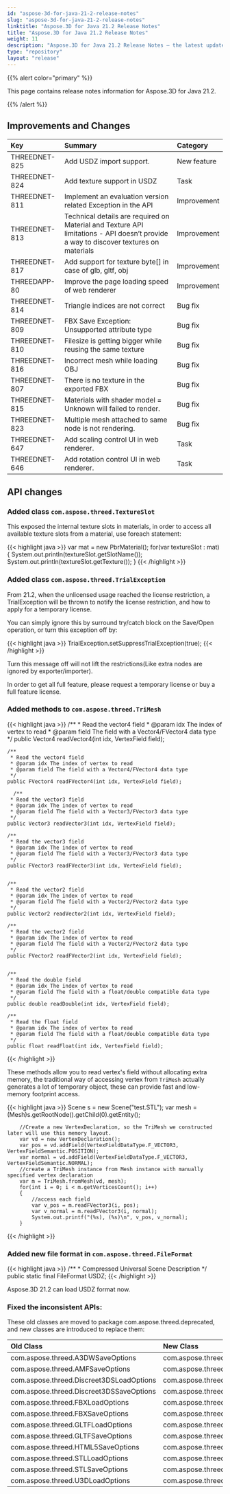 ```yaml
---
id: "aspose-3d-for-java-21-2-release-notes"
slug: "aspose-3d-for-java-21-2-release-notes"
linktitle: "Aspose.3D for Java 21.2 Release Notes"
title: "Aspose.3D for Java 21.2 Release Notes"
weight: 11
description: "Aspose.3D for Java 21.2 Release Notes – the latest updates and fixes."
type: "repository"
layout: "release"
---
```


{{% alert color="primary" %}}

This page contains release notes information for Aspose.3D for Java 21.2.

{{% /alert %}}
## **Improvements and Changes**

|**Key**|**Summary**|**Category**|
| :- | :- | :- |
| THREEDNET-825 | Add USDZ import support. | New feature |
| THREEDNET-824 | Add texture support in USDZ | Task |
| THREEDNET-811 | Implement an evaluation version related Exception in the API | Improvement |
| THREEDNET-813 | Technical details are required on Material and Texture API limitations - API doesn’t provide a way to discover textures on materials | Improvement |
| THREEDNET-817 | Add support for texture byte[] in case of glb, gltf, obj | Improvement |
| THREEDAPP-80 | Improve the page loading speed of web renderer | Improvement |
| THREEDNET-814 | Triangle indices are not correct | Bug fix |
| THREEDNET-809 | FBX Save Exception: Unsupported attribute type | Bug fix |
| THREEDNET-810 | Filesize is getting bigger while reusing the same texture | Bug fix |
| THREEDNET-816 |  Incorrect mesh while loading OBJ | Bug fix |
| THREEDNET-807 | There is no texture in the exported FBX | Bug fix |
| THREEDNET-815 | Materials with shader model = Unknown will failed to render. | Bug fix |
| THREEDNET-823 | Multiple mesh attached to same node is not rendering. | Bug fix |
| THREEDNET-647 | Add scaling control UI in web renderer. | Task |
| THREEDNET-646 | Add rotation control UI in web renderer. | Task |



## API changes ##

### Added class `com.aspose.threed.TextureSlot` 

This exposed the internal texture slots in materials, in order to access all available texture slots from a material, use foreach statement:

{{< highlight java >}}
        var mat = new PbrMaterial();
        for(var textureSlot : mat) {
            System.out.println(textureSlot.getSlotName());
            System.out.println(textureSlot.getTexture());
        }
{{< /highlight >}}

### Added class `com.aspose.threed.TrialException`

From 21.2, when the unlicensed usage reached the license restriction, a TrialException will be thrown to notify the license restriction, and how to apply for a temporary license.

You can simply ignore this by surround try/catch block on the Save/Open operation, or turn this exception off by:

{{< highlight java >}}
        TrialException.setSuppressTrialException(true);
{{< /highlight >}}

Turn this message off will not lift the restrictions(Like extra nodes are ignored by exporter/importer).

In order to get all full feature, please request a temporary license or buy a full feature license.

### Added methods to `com.aspose.threed.TriMesh`


{{< highlight java >}}
    /**
     * Read the vector4 field
     * @param idx The index of vertex to read
     * @param field The field with a Vector4/FVector4 data type
     */
    public Vector4 readVector4(int idx, VertexField field);
  
    /**
     * Read the vector4 field
     * @param idx The index of vertex to read
     * @param field The field with a Vector4/FVector4 data type
     */
    public FVector4 readFVector4(int idx, VertexField field);
  
      /**
     * Read the vector3 field
     * @param idx The index of vertex to read
     * @param field The field with a Vector3/FVector3 data type
     */
    public Vector3 readVector3(int idx, VertexField field);
    
    /**
     * Read the vector3 field
     * @param idx The index of vertex to read
     * @param field The field with a Vector3/FVector3 data type
     */
    public FVector3 readFVector3(int idx, VertexField field);

  
    /**
     * Read the vector2 field
     * @param idx The index of vertex to read
     * @param field The field with a Vector2/FVector2 data type
     */
    public Vector2 readVector2(int idx, VertexField field);
    
    /**
     * Read the vector2 field
     * @param idx The index of vertex to read
     * @param field The field with a Vector2/FVector2 data type
     */
    public FVector2 readFVector2(int idx, VertexField field);

  
    /**
     * Read the double field
     * @param idx The index of vertex to read
     * @param field The field with a float/double compatible data type
     */
    public double readDouble(int idx, VertexField field);
    
    /**
     * Read the float field
     * @param idx The index of vertex to read
     * @param field The field with a float/double compatible data type
     */
    public float readFloat(int idx, VertexField field);
{{< /highlight >}}


These methods allow you to read vertex's field without allocating extra memory, the traditional way of accessing vertex from `TriMesh` actually generates a lot of temporary object, these can provide fast and low-memory footprint access.

{{< highlight java >}}
        Scene s = new Scene("test.STL");
        var mesh = (Mesh)s.getRootNode().getChild(0).getEntity();

        //Create a new VertexDeclaration, so the TriMesh we constructed later will use this memory layout.
        var vd = new VertexDeclaration();
        var pos = vd.addField(VertexFieldDataType.F_VECTOR3, VertexFieldSemantic.POSITION);
        var normal = vd.addField(VertexFieldDataType.F_VECTOR3, VertexFieldSemantic.NORMAL);
        //create a TriMesh instance from Mesh instance with manually specified vertex declaration
        var m = TriMesh.fromMesh(vd, mesh);
        for(int i = 0; i < m.getVerticesCount(); i++)
        {
            //access each field
            var v_pos = m.readFVector3(i, pos);
            var v_normal = m.readFVector3(i, normal);
            System.out.printf("(%s), (%s)\n", v_pos, v_normal);
        }
{{< /highlight >}}


### Added new file format in `com.aspose.threed.FileFormat`

{{< highlight java >}}
    /**
     * Compressed Universal Scene Description
     */
    public static final FileFormat USDZ;
{{< /highlight >}}

Aspose.3D 21.2 can load USDZ format now.


### Fixed the inconsistent APIs:

These old classes are moved to package com.aspose.threed.deprecated, and new classes are introduced to replace them:

| **Old Class** | **New Class** |
| :- | :- |
| com.aspose.threed.A3DWSaveOptions | com.aspose.threed.A3dwSaveOptions |
| com.aspose.threed.AMFSaveOptions| com.aspose.threed.AmfSaveOptions |
| com.aspose.threed.Discreet3DSLoadOptions | com.aspose.threed.Discreet3dsLoadOptions |
| com.aspose.threed.Discreet3DSSaveOptions | com.aspose.threed.Discreet3dsSaveOptions |
| com.aspose.threed.FBXLoadOptions | com.aspose.threed.FbxLoadOptions |
| com.aspose.threed.FBXSaveOptions | com.aspose.threed.FbxSaveOptions |
| com.aspose.threed.GLTFLoadOptions | com.aspose.threed.GltfLoadOptions |
| com.aspose.threed.GLTFSaveOptions | com.aspose.threed.GltfSaveOptions |
| com.aspose.threed.HTML5SaveOptions | com.aspose.threed.Html5SaveOptions |
| com.aspose.threed.STLLoadOptions | com.aspose.threed.StlLoadOptions |
| com.aspose.threed.STLSaveOptions | com.aspose.threed.StlSaveOptions |
| com.aspose.threed.U3DLoadOptions | com.aspose.threed.U3dLoadOptions |


